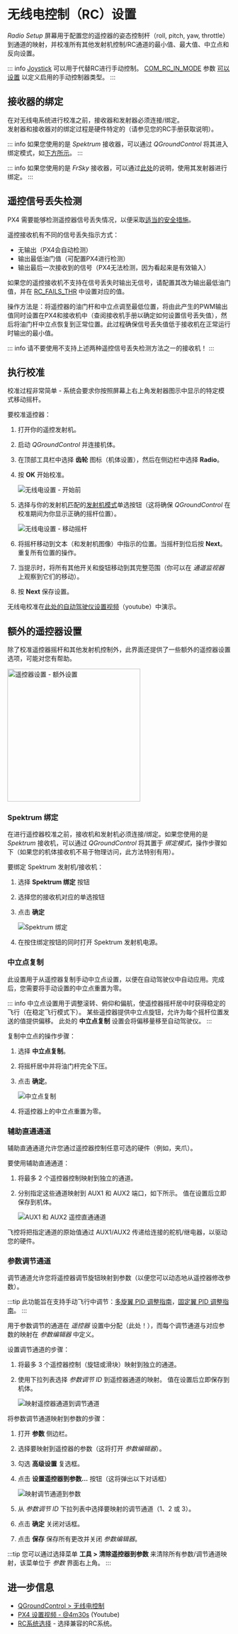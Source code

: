 # 无线电控制（RC）设置

_Radio Setup_ 屏幕用于配置您的遥控器的姿态控制杆（roll, pitch, yaw, throttle）到通道的映射，并校准所有其他发射机控制/RC通道的最小值、最大值、中立点和反向设置。

::: info
[Joystick](../config/joystick.md) 可以用于代替RC进行手动控制。
[COM_RC_IN_MODE](../advanced_config/parameter_reference.md#COM_RC_IN_MODE) 参数 [可以设置](../advanced_config/parameters.md) 以定义启用的手动控制器类型。
:::

## 接收器的绑定

在对无线电系统进行校准之前，接收器和发射器必须连接/绑定。  
发射器和接收器对的绑定过程是硬件特定的（请参见您的RC手册获取说明）。

::: info
如果您使用的是 _Spektrum_ 接收器，可以通过 _QGroundControl_ 将其进入绑定模式，如[下方所示](#spectrum-bind)。
:::

::: info
如果您使用的是 _FrSky_ 接收器，可以通过[此处](https://www.youtube.com/watch?v=1IYg5mQdLVI)的说明，使用其发射器进行绑定。
:::

## 遥控信号丢失检测

PX4 需要能够检测遥控器信号丢失情况，以便采取[适当的安全措施](../config/safety.md#manual-control-loss-failsafe)。

遥控接收机有不同的信号丢失指示方式：

- 无输出（PX4会自动检测）
- 输出最低油门值（可配置PX4进行检测）
- 输出最后一次接收到的信号（PX4无法检测，因为看起来是有效输入）

如果您的遥控接收机不支持在信号丢失时输出无信号，请配置其改为输出最低油门值，并在 [RC_FAILS_THR](../advanced_config/parameter_reference.md#RC_FAILS_THR) 中设置对应的值。

操作方法是：将遥控器的油门杆和中立点调至最低位置，将由此产生的PWM输出值同时设置在PX4和接收机中（查阅接收机手册以确定如何设置信号丢失值），然后将油门杆中立点恢复到正常位置。此过程确保信号丢失值低于接收机在正常运行时输出的最小值。

::: info
请不要使用不支持上述两种遥控信号丢失检测方法之一的接收机！
:::

## 执行校准

校准过程非常简单 - 系统会要求你按照屏幕上右上角发射器图示中显示的特定模式移动摇杆。

要校准遥控器：

1. 打开你的遥控发射机。
1. 启动 _QGroundControl_ 并连接机体。
1. 在顶部工具栏中选择 **齿轮** 图标（机体设置），然后在侧边栏中选择 **Radio**。
1. 按 **OK** 开始校准。

   ![无线电设置 - 开始前](../../assets/qgc/setup/radio/radio_start_setup.jpg)

1. 选择与你的发射机匹配的[发射机模式](../getting_started/rc_transmitter_receiver.md#transmitter_modes)单选按钮（这将确保 _QGroundControl_ 在校准期间为你显示正确的摇杆位置）。

   ![无线电设置 - 移动摇杆](../../assets/qgc/setup/radio/radio_sticks_throttle.jpg)

1. 将摇杆移动到文本（和发射机图像）中指示的位置。当摇杆到位后按 **Next**。重复所有位置的操作。
1. 当提示时，将所有其他开关和旋钮移动到其完整范围（你可以在 _通道监视器_ 上观察到它们的移动）。

1. 按 **Next** 保存设置。

无线电校准在[此处的自动驾驶仪设置视频](https://youtu.be/91VGmdSlbo4?t=4m30s)（youtube）中演示。

## 额外的遥控器设置

除了校准遥控器摇杆和其他发射机控制外，此界面还提供了一些额外的遥控器设置选项，可能对您有帮助。

<img src="../../assets/qgc/setup/radio/radio_additional_radio_setup.jpg" title="遥控器设置 - 额外设置" width="300px" />

### Spektrum 绑定

在进行遥控器校准之前，接收机和发射机必须连接/绑定。如果您使用的是 _Spektrum_ 接收机，可以通过 _QGroundControl_ 将其置于 _绑定模式_，操作步骤如下（如果您的机体接收机不易于物理访问，此方法特别有用）。

要绑定 Spektrum 发射机/接收机：

1. 选择 **Spektrum 绑定** 按钮
1. 选择您的接收机对应的单选按钮
1. 点击 **确定**

   ![Spektrum 绑定](../../assets/qgc/setup/radio/radio_additional_setup_spectrum_bind_select_channels.jpg)

1. 在按住绑定按钮的同时打开 Spektrum 发射机电源。

### 中立点复制

此设置用于从遥控器复制手动中立点设置，以便在自动驾驶仪中自动应用。完成后，您需要将手动设置的中立点重置为零。

::: info
中立点设置用于调整滚转、俯仰和偏航，使遥控器摇杆居中时获得稳定的飞行（在稳定飞行模式下）。
某些遥控器提供中立点旋钮，允许为每个摇杆位置发送的值提供偏移。
此处的 **中立点复制** 设置会将偏移量移至自动驾驶仪。
:::

复制中立点的操作步骤：

1. 选择 **中立点复制**。
1. 将摇杆居中并将油门杆完全下压。
1. 点击 **确定**。

   ![中立点复制](../../assets/qgc/setup/radio/radio_additional_radio_setup_copy_trims.jpg)

1. 将遥控器上的中立点重置为零。

### 辅助直通通道

辅助直通通道允许您通过遥控器控制任意可选的硬件（例如，夹爪）。

要使用辅助直通通道：

1. 将最多 2 个遥控器控制映射到独立的通道。
1. 分别指定这些通道映射到 AUX1 和 AUX2 端口，如下所示。
   值在设置后立即保存到机体。

   ![AUX1 和 AUX2 遥控直通通道](../../assets/qgc/setup/radio/radio_additional_setup_aux_passthrough_channels.jpg)

飞控将把指定通道的原始值通过 AUX1/AUX2 传递给连接的舵机/继电器，以驱动您的硬件。

### 参数调节通道

调节通道允许您将遥控器调节旋钮映射到参数（以便您可以动态地从遥控器修改参数）。

:::tip
此功能旨在支持手动飞行中调节：[多旋翼 PID 调整指南](../config_mc/pid_tuning_guide_multicopter.md)，[固定翼 PID 调整指南](../config_fw/pid_tuning_guide_fixedwing.md)。
:::

用于参数调节的通道在 _遥控器_ 设置中分配（此处！），而每个调节通道与对应参数的映射在 _参数编辑器_ 中定义。

设置调节通道的步骤：

1. 将最多 3 个遥控器控制（旋钮或滑块）映射到独立的通道。
1. 使用下拉列表选择 _参数调节 ID_ 到遥控器通道的映射。
   值在设置后立即保存到机体。

   ![映射遥控器通道到调节通道](../../assets/qgc/setup/radio/radio_additional_radio_setup_param_tuning.jpg)

将参数调节通道映射到参数的步骤：

1. 打开 **参数** 侧边栏。
1. 选择要映射到遥控器的参数（这将打开 _参数编辑器_）。
1. 勾选 **高级设置** 复选框。
1. 点击 **设置遥控器到参数...** 按钮（这将弹出以下对话框）

   ![映射调节通道到参数](../../assets/qgc/setup/radio/parameters_radio_channel_mapping.jpg)

1. 从 _参数调节 ID_ 下拉列表中选择要映射的调节通道（1、2 或 3）。
1. 点击 **确定** 关闭对话框。
1. 点击 **保存** 保存所有更改并关闭 _参数编辑器_。

:::tip
您可以通过选择菜单 **工具 > 清除遥控器到参数** 来清除所有参数/调节通道映射，该菜单位于 _参数_ 界面右上角。
:::

## 进一步信息

- [QGroundControl > 无线电控制](https://docs.qgroundcontrol.com/master/en/qgc-user-guide/setup_view/radio.html)
- [PX4 设置视频 - @4m30s](https://youtu.be/91VGmdSlbo4?t=4m30s) (Youtube)
- [RC系统选择](../getting_started/rc_transmitter_receiver.md) - 选择兼容的RC系统。